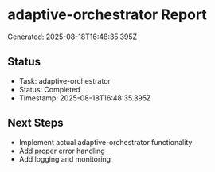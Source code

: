 # adaptive-orchestrator Report

Generated: 2025-08-18T16:48:35.395Z

## Status
- Task: adaptive-orchestrator
- Status: Completed
- Timestamp: 2025-08-18T16:48:35.395Z

## Next Steps
- Implement actual adaptive-orchestrator functionality
- Add proper error handling
- Add logging and monitoring
